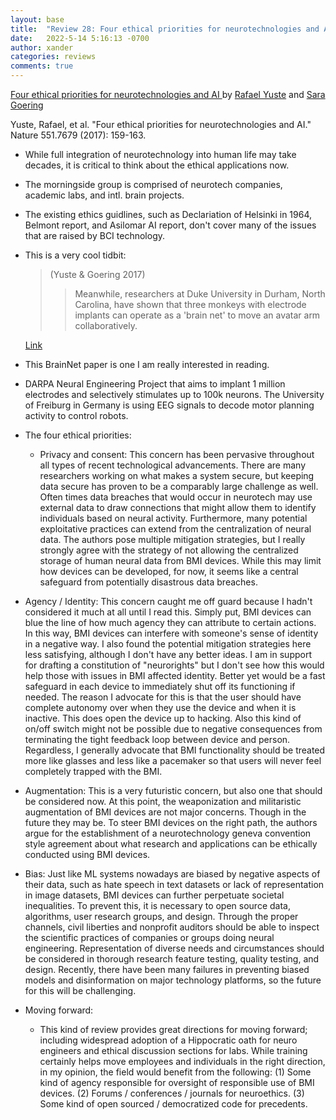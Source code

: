 ```yaml
---
layout: base
title:  "Review 28: Four ethical priorities for neurotechnologies and AI"
date:   2022-5-14 5:16:13 -0700
author: xander
categories: reviews
comments: true
---
```



[Four ethical priorities for neurotechnologies and AI
](https://www.nature.com/articles/551159a) by [Rafael Yuste](https://scholar.google.com/citations?user=G0WcJagAAAAJ) and [Sara Goering](https://phil.washington.edu/people/sara-goering)

Yuste, Rafael, et al. "Four ethical priorities for neurotechnologies and AI." Nature 551.7679 (2017): 159-163.

- While full integration of neurotechnology into human life may take decades, it is critical to think about the ethical applications now. 
- The morningside group is comprised of neurotech companies, academic labs, and intl. brain projects.
- The existing ethics guidlines, such as Declariation of Helsinki in 1964, Belmont report, and Asilomar AI report, don't cover many of the issues that are raised by BCI technology.
- This is a very cool tidbit:
    > (Yuste & Goering 2017)
    >> Meanwhile, researchers at Duke University in Durham, North Carolina, have shown that three monkeys with electrode implants can operate as a 'brain net' to move an avatar arm collaboratively.

    [Link](https://www.nature.com/articles/srep10767)
- This BrainNet paper is one I am really interested in reading.
- DARPA Neural Engineering Project that aims to implant 1 million electrodes and selectively stimulates up to 100k neurons. The University of Freiburg in Germany is using EEG signals to decode motor planning activity to control robots.
- The four ethical priorities:
    - Privacy and consent: This concern has been pervasive throughout all types of recent technological advancements. There are many researchers working on what makes a system secure, but keeping data secure has proven to be a comparably large challenge as well. Often times data breaches that would occur in neurotech may use external data to draw connections that might allow them to identify individuals based on neural activity. Furthermore, many potential exploitative practices can extend from the centralization of neural data. The authors pose multiple mitigation strategies, but I really strongly agree with the strategy of not allowing the centralized storage of human neural data from BMI devices. While this may limit how devices can be developed, for now, it seems like a central safeguard from potentially disastrous data breaches.
- Agency / Identity: This concern caught me off guard because I hadn't considered it much at all until I read this. Simply put, BMI devices can blue the line of how much agency they can attribute to certain actions. In this way, BMI devices can interfere with someone's sense of identity in a negative way. I also found the potential mitigation strategies here less satisfying, although I don't have any better ideas. I am in support for drafting a constitution of "neurorights" but I don't see how this would help those with issues in BMI affected identity. Better yet would be a fast safeguard in each device to immediately shut off its functioning if needed. The reason I advocate for this is that the user should have complete autonomy over when they use the device and when it is inactive. This does open the device up to hacking. Also this kind of on/off switch might not be possible due to negative consequences from terminating the tight feedback loop between device and person. Regardless, I generally advocate that BMI functionality should be treated more like glasses and less like a pacemaker so that users will never feel completely trapped with the BMI. 
- Augmentation: This is a very futuristic concern, but also one that should be considered now. At this point, the weaponization and militaristic augmentation of BMI devices are not major concerns. Though in the future they may be. To steer BMI devices on the right path, the authors argue for the establishment of a neurotechnology geneva convention style agreement about what research and applications can be ethically conducted using BMI devices.
- Bias: Just like ML systems nowadays are biased by negative aspects of their data, such as hate speech in text datasets or lack of representation in image datasets, BMI devices can further perpetuate societal inequalities. To prevent this, it is necessary to open source data, algorithms, user research groups, and design. Through the proper channels, civil liberties and nonprofit auditors should be able to inspect the scientific practices of companies or groups doing neural engineering. Representation of diverse needs and circumstances should be considered in thorough research feature testing, quality testing, and design. Recently, there have been many failures in preventing biased models and disinformation on major technology platforms, so the future for this will be challenging.
- Moving forward:
    - This kind of review provides great directions for moving forward; including widespread adoption of a Hippocratic oath for neuro engineers and ethical discussion sections for labs. While training certainly helps move employees and individuals in the right direction, in my opinion, the field would benefit from the following: (1) Some kind of agency responsible for oversight of responsible use of BMI devices. (2) Forums / conferences / journals for neuroethics. (3) Some kind of open sourced / democratized code for precedents.